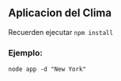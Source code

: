 ## Aplicacion del Clima

Recuerden ejecutar ``` npm install ```

### Ejemplo:
```
node app -d "New York"
```